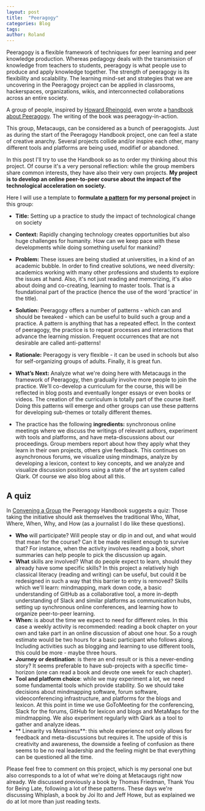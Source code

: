 ```yaml
---
layout: post
title:  "Peeragogy"
categories: Blog
tags:
author: Roland
---
```


Peeragogy is a flexible framework of techniques for peer learning and peer knowledge production. 
Whereas pedagogy deals with the transmission of knowledge from teachers to students, peeragogy is what people use 
to produce and apply knowledge together. The strength of peeragogy is its flexibility and scalability. 
The learning mind-set and strategies that we are uncovering in the Peeragogy project can be applied in classrooms, 
hackerspaces, organizations, wikis, and interconnected collaborations across an entire society.

A group of people, inspired by [Howard Rheingold](https://en.wikipedia.org/wiki/Howard_Rheingold), even wrote 
a [handbook about Peeragogy](http://peeragogy.github.io/introduction.html). The writing of the book was peeragogy-in-action.

This group, Metacaugs, can be considered as a bunch of peeragogists. Just as during the start of the Peeragogy Handbook project, 
one can feel a state of creative anarchy. Several projects collide and/or inspire each other, many different tools and
platforms are being used, modifief or abandoned. 

In this post I'll try to use the Handbook so as to order my thinking about this project. Of course it's a very personal reflection:
while the group members share common interests, they have also their very own projects. **My project is to develop an online
peer-to-peer course about the impact of the technological acceleration on society.**

Here I will use a template to **formulate [a pattern](http://peeragogy.github.io/patterns.html) for my personal project** in this group:

- **Title:** Setting up a practice to study the impact of technological change on society

- **Context:** Rapidly changing technology creates opportunities but also huge challenges for humanity. How can we
keep pace with these developments while doing something useful for mankind? 

- **Problem:** These issues are being studied at universities, in a kind of an academic bubble. In order to find creative
solutions, we need diversity: academics working with many other professions and students to explore the issues at hand.
Also, it's not just reading and memorizing, it's also about doing and co-creating, learning to master tools. That is 
a foundational part of the practice (hence the use of the word 'practice' in the title). 

- **Solution:** Peeragogy offers a number of patterns - which can and should be tweaked - which can be useful to build such
a group and a practice. A pattern is anything that has a repeated effect. In the context of peeragogy, 
the practice is to repeat processes and interactions that advance the learning mission. 
Frequent occurrences that are not desirable are called anti-patterns!

- **Rationale:** Peeragogy is very flexible - it can be used in schools but also for self-organizing groups of adults. 
Finally, it is great fun. 

- **What’s Next:** Analyze what we're doing here with Metacaugs in the framework of Peeragogy, then gradually involve more people 
to join the practice. We'll co-develop a curriculum for the course, this will be reflected in blog posts and eventually 
longer essays or even books or videos. The creation of the curriculum is totally part of the course itself. Doing this 
patterns will emerge and other groups can use these patterns for developing sub-themes or totally different themes.

- The practice has the following **ingredients:** synchronous online meetings where we discuss the writings of relevant authors,
experiment with tools and platforms, and have meta-discussions about our proceedings. Group members report about how they
apply what they learn in their own projects, others give feedback. This continues on asynchronous forums, we visualize using
mindmaps, analyze by developing a lexicon, context to key concepts, and we analyze and visualize discussion positions using
a state of the art system called Qiark. Of course we also blog about all this. 

## A quiz
In [Convening a Group](http://peeragogy.github.io/convening.html) the Peeragogy Handbook suggests a quiz: Those taking the initiative should ask themselves the traditional 
Who, What, Where, When, Why, and How (as a journalist I do like these questions). 

- **Who** will participate? Will people stay or dip in and out, and what would that mean for the course? Can it be made 
resilient enough to survive that? For instance, when the activity involves reading a book, short summaries can help
people to pick the discussion up again. 
- **What** skills are involved? What do people expect to learn, should they already have some specific skills?
In this project a relatively high classical literacy (reading and writing) can be useful, but could it be redesigned
in such a way that this barrier to entry is removed? Skills which we'll learn: mindmapping, mark down code, a basic 
understanding of GitHub as a collaborative tool, a more in-depth understanding of Slack and similar platforms as 
communication hubs, setting up synchronous online conferences, and learning how to organize peer-to-peer learning. 
- **When:** is about the time we expect to need for different roles. In this case a weekly activity is recommended: reading 
a book chapter on your own and take part in an online discussion of about one hour. So a rough estimate would be
two hours for a basic participant who follows along. Including activities such as blogging and learning to use 
different tools, this could be more - maybe three hours. 
- **Journey or destination**: is there an end result or is this a never-ending story? It seems preferable to have
sub-projects with a specific time-horizon (one can read a book and devote one week for each chapter). 
- **Tool and platform choice**: while we may experiment a lot, we need some fundamental tools which provide stability. 
So we should take decisions about mindmapping software, forum software, videoconferencing infrastructure, and platforms 
for the blogs and lexicon. At this point in time we use GoToMeeting for the conferencing, Slack for the forums, 
GitHub for lexicon and blogs and MetaMaps for the mindmapping. We also experiment regularly with Qiark as a tool to gather
and analyze ideas. 
- ** Linearity vs Messiness**: this whole experience not only allows for feedback and meta-discussions but requires it.
The upside of this is creativity and awareness, the downside a feeling of confusion as there seems to be no real
leadership and the feeling might be that everything can be questioned all the time. 

Please feel free to comment on this project, which is my personal one but also corresponds to a lot of what we're doing 
at Metacaugs right now already. We discussed previously a book by Thomas Friedman, Thank You for Being Late, following a lot
of these patterns. These days we're discussing Whiplash, a book by Joi Ito and Jeff Howe, but as explained we do at 
lot more than just reading texts. 
